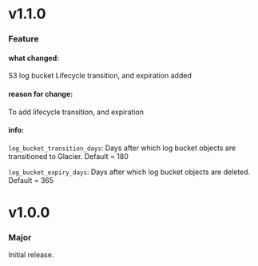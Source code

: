 # v1.1.0

### Feature

#### what changed:

S3 log bucket Lifecycle transition, and expiration added

#### reason for change:

To add lifecycle transition, and expiration

#### info:

`log_bucket_transition_days`: Days after which log bucket objects are transitioned to Glacier. Default = 180

`log_bucket_expiry_days`:     Days after which log bucket objects are deleted. Default = 365

# v1.0.0

### Major

Initial release.
